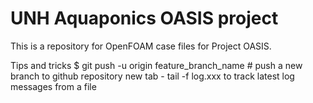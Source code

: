 # UNH Aquaponics OASIS project

This is a repository for OpenFOAM case files for Project OASIS.

Tips and tricks
$ git push -u origin feature_branch_name  # push a new branch to github repository
new tab - tail -f log.xxx to track latest log messages from a file
